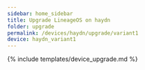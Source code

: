 ```yaml
---
sidebar: home_sidebar
title: Upgrade LineageOS on haydn
folder: upgrade
permalink: /devices/haydn/upgrade/variant1
device: haydn_variant1
---
```

{% include templates/device_upgrade.md %}
